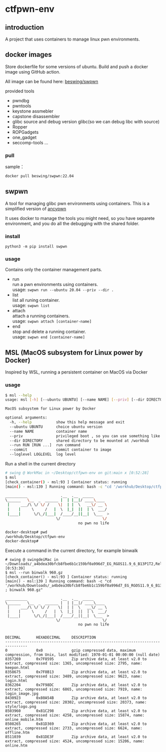 # ctfpwn-env
## introduction
A project that uses containers to manage linux pwn environments.

## docker images

Store dockerfile for some versions of ubuntu.
Build and push a docker image using GitHub action.

All image can be found here: [beswing/swpwn](https://hub.docker.com/repository/docker/beswing/swpwn)

provided tools

- pwndbg
- pwntools
- keystone assmebler
- capstone disassembler
- glibc source and debug version glibc(so we can debug libc with source)
- Ropper
- ROPGadgets
- one_gadget
- seccomp-tools
...

### pull
sample：

```bash
docker pull beswing/swpwn:22.04
```

## swpwn
A tool for managing glibc pwn environments using containers. This is a simplified version of [ancypwn](https://github.com/Escapingbug/ancypwn)

It uses docker to manage the tools you might need, so you have separete environment, and you do all the debugging with the shared folder.


### install

`python3 -m pip install swpwn` 

### usage

Contains only the container management parts.
- run     
  run a pwn environments using containers.  
  usage:  `swpwn run --ubuntu 20.04 --priv --dir .` 
- list    
  list all runing container.                
  usage:  `swpwn list`
- attach  
  attach a running containers.              
  usage:  `swpwn attach [container-name]` 
- end     
  stop and delete a running container.      
  usage:  `swpwn end [container-name]`  

## MSL (MacOS subsystem for Linux power by Docker)
Inspired by WSL, running a persistent container on MacOS via Docker

### usage
```bash
$ msl --help
usage: msl [-h] [--ubuntu UBUNTU] [--name NAME] [--priv] [--dir DIRECTORY] [--run RUN [RUN ...]] [--commit] [--loglevel LOGLEVEL]

MacOS subsystem for Linux power by Docker

optional arguments:
  -h, --help           show this help message and exit
  --ubuntu UBUNTU      choice ubuntu version
  --name NAME          container name
  --priv               privileged boot , so you can use something like kvm
  --dir DIRECTORY      shared directory to be mounted at /workhub
  --run RUN [RUN ...]  run command
  --commit             commit container to image
  --loglevel LOGLEVEL  log level

```

Run a shell in the current directory
```bash
# swing @ WorkMac in ~/Desktop/ctfpwn-env on git:main x [0:52:28]
$ msl
[check_container() - msl:93 ] Container status: running
[main() - msl:139 ] Running command: bash -c "cd '/workhub/Desktop/ctfpwn-env' ; zsh"

__________               .__  .__  _____
\______   \__  _  ______ |  | |__|/ ____\____
 |     ___/\ \/ \/ /    \|  | |  \   __\/ __ \
 |    |     \     /   |  \  |_|  ||  | \  ___/
 |____|      \/\_/|___|  /____/__||__|  \___  >
                       \/                   \/
                                 no pwn no life

docker-desktop# pwd
/workhub/Desktop/ctfpwn-env
docker-desktop#
```
Execute a command in the current directory, for example binwalk
```
# swing @ swingdeiMac in ~/Downloads/_a4bdea30bfcb8fbe6b1c159bf0a996d7_EG_RGOS11.9_6_B13P1T2,Release_09132119_.bin.extracted [0:53:39]
$ msl --run binwalk 960.gz
[check_container() - msl:93 ] Container status: running
[main() - msl:139 ] Running command: bash -c "cd '/workhub/Downloads/_a4bdea30bfcb8fbe6b1c159bf0a996d7_EG_RGOS11.9_6_B13P1T2,Release_09132119_.bin.extracted' ; binwalk 960.gz"

__________               .__  .__  _____
\______   \__  _  ______ |  | |__|/ ____\____
 |     ___/\ \/ \/ /    \|  | |  \   __\/ __ \
 |    |     \     /   |  \  |_|  ||  | \  ___/
 |____|      \/\_/|___|  /____/__||__|  \___  >
                       \/                   \/
                                 no pwn no life


DECIMAL       HEXADECIMAL     DESCRIPTION
--------------------------------------------------------------------------------
0             0x0             gzip compressed data, maximum compression, from Unix, last modified: 1970-01-01 00:00:00 (null date)
8357269       0x7F8595        Zip archive data, at least v2.0 to extract, compressed size: 1365, uncompressed size: 2795, name: keepon.html
8358675       0x7F8B13        Zip archive data, at least v2.0 to extract, compressed size: 3489, uncompressed size: 9623, name: login.html
8362204       0x7F98DC        Zip archive data, at least v2.0 to extract, compressed size: 6865, uncompressed size: 7919, name: login_image.jpg
8430923       0x80A54B        Zip archive data, at least v2.0 to extract, compressed size: 20302, uncompressed size: 20373, name: style/logo.png
8503960       0x81C298        Zip archive data, at least v2.0 to extract, compressed size: 4258, uncompressed size: 15874, name: online_mobile.htm
8508265       0x81D369        Zip archive data, at least v2.0 to extract, compressed size: 2733, uncompressed size: 6624, name: offline.htm
8511039       0x81DE3F        Zip archive data, at least v2.0 to extract, compressed size: 4524, uncompressed size: 15206, name: online.htm
```

